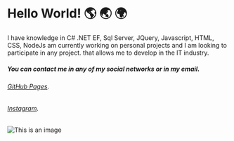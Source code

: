 # Hello World! :earth_americas: :earth_asia: :earth_africa:


<p> I have knowledge in C# .NET EF, Sql Server, JQuery, Javascript, HTML, CSS, NodeJs
am currently working on personal projects and I am looking to participate in any project.
that allows me to develop in the IT industry.</p>

##### *You can contact me in any of my social networks or in my email.*
###### [GitHub Pages](https://github.com/daniel-britos).
###### [Instagram](https://www.instagram.com/danielbritos.vfx/).
![This is an image](https://encrypted-tbn0.gstatic.com/images?q=tbn:ANd9GcSvLOVaWpOFfpNpvcxUvbtRX4S1wQgyRaZLTA&usqp=CAU)
